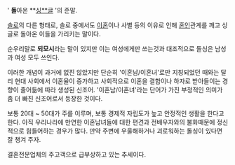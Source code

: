 ' **돌**아온 **[싱**글](%EC%8B%B1%EA%B8%80.md) '의 준말.

[솔로](%EC%86%94%EB%A1%9C.md)의 다른 형태로, 솔로 중에서도
[이혼](%EC%9D%B4%ED%98%BC.md)이나 사별 등의 이유로 인해
[혼인](%ED%98%BC%EC%9D%B8.md)관계를 깨고 싱글로 돌아온 이들을 가리키는 말이다.

순우리말로 **되모시**라는 말이 있지만 이는 여성에게만 쓰는것과 대조적으로 돌싱은 남성과 여성 모두 쓰인다.

이러한 개념이 과거에 없진 않았지만 단순히 '이혼남/이혼녀'로만 지칭되었던 때와는 달리 현대 사회에서 이혼율이 증가하고 사회적으로 이혼을
결함이나 하자로 받아들이는 경향이 줄어듦에 따라 생성된 신조어. '이혼남/이혼녀'라는 단어가 가진 부정적인 의미가 좀 더 빠진 신조어로서
등장한 것이다.

보통 20대 ~ 50대가 주를 이루며, 보통 경제적 자립도가 높고 안정적인 생활을 한다고 한다. 아직 우리나라에 만연한 이혼남녀들에 대한
편견과 전배우자와의 불화때문에 정신적으로 힘들어하는 경우가 많다. 만약 주변에 우울해하거나 괴로워하는 돌싱이 있다면 잘 챙겨 주자.

결혼전문업체의 주고객으로 급부상하고 있는 추세이다.

